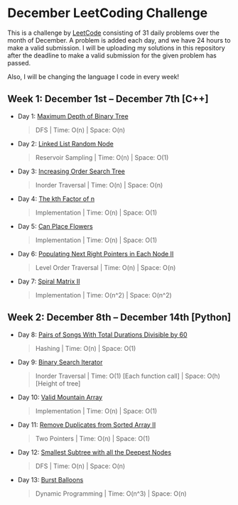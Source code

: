 # December LeetCoding Challenge

This is a challenge by [LeetCode](https://leetcode.com/explore/challenge/card/december-leetcoding-challenge/) consisting of 31 daily problems over the month of December. A problem is added each day, and we have 24 hours to make a valid submission. I will be uploading my solutions in this repository after the deadline to make a valid submission for the given problem has passed. 

Also, I will be changing the language I code in every week!


## Week 1: December 1st – December 7th [C++]

* Day 1: [Maximum Depth of Binary Tree](https://leetcode.com/explore/challenge/card/december-leetcoding-challenge/569/week-1-december-1st-december-7th/3551/)

    > DFS | 
    > Time: O(n) |
    > Space: O(n) 
    
* Day 2: [Linked List Random Node](https://leetcode.com/explore/challenge/card/december-leetcoding-challenge/569/week-1-december-1st-december-7th/3552/)

    > Reservoir Sampling | 
    > Time: O(n) |
    > Space: O(1) 
        
* Day 3: [Increasing Order Search Tree](https://leetcode.com/explore/challenge/card/december-leetcoding-challenge/569/week-1-december-1st-december-7th/3553/)

    > Inorder Traversal | 
    > Time: O(n) |
    > Space: O(n) 
        
* Day 4: [The kth Factor of n](https://leetcode.com/explore/challenge/card/december-leetcoding-challenge/569/week-1-december-1st-december-7th/3554/)

    > Implementation | 
    > Time: O(n) |
    > Space: O(1) 
            
* Day 5: [Can Place Flowers](https://leetcode.com/explore/challenge/card/december-leetcoding-challenge/569/week-1-december-1st-december-7th/3555/)

    > Implementation | 
    > Time: O(n) |
    > Space: O(1) 
                
* Day 6: [Populating Next Right Pointers in Each Node II](https://leetcode.com/explore/challenge/card/december-leetcoding-challenge/569/week-1-december-1st-december-7th/3555/)

    > Level Order Traversal | 
    > Time: O(n) |
    > Space: O(n) 
                
* Day 7: [Spiral Matrix II](https://leetcode.com/explore/challenge/card/december-leetcoding-challenge/569/week-1-december-1st-december-7th/3556/)

    > Implementation | 
    > Time: O(n^2) |
    > Space: O(n^2) 
    
## Week 2: December 8th – December 14th [Python]

* Day 8: [Pairs of Songs With Total Durations Divisible by 60](https://leetcode.com/explore/challenge/card/december-leetcoding-challenge/570/week-2-december-8th-december-14th/3559/)

    > Hashing | 
    > Time: O(n) |
    > Space: O(1) 

* Day 9: [Binary Search Iterator](https://leetcode.com/explore/challenge/card/december-leetcoding-challenge/570/week-2-december-8th-december-14th/3560/)

    > Inorder Traversal | 
    > Time: O(1) [Each function call] |
    > Space: O(h) [Height of tree]

* Day 10: [Valid Mountain Array](https://leetcode.com/explore/challenge/card/december-leetcoding-challenge/570/week-2-december-8th-december-14th/3561/)

    > Implementation | 
    > Time: O(n) |
    > Space: O(1)

* Day 11: [Remove Duplicates from Sorted Array II](https://leetcode.com/explore/challenge/card/december-leetcoding-challenge/570/week-2-december-8th-december-14th/3562/)

    > Two Pointers | 
    > Time: O(n) |
    > Space: O(1)

* Day 12: [Smallest Subtree with all the Deepest Nodes](https://leetcode.com/explore/challenge/card/december-leetcoding-challenge/570/week-2-december-8th-december-14th/3563/)

    > DFS | 
    > Time: O(n) |
    > Space: O(n)

* Day 13: [Burst Balloons](https://leetcode.com/explore/challenge/card/december-leetcoding-challenge/570/week-2-december-8th-december-14th/3564/)

    > Dynamic Programming | 
    > Time: O(n^3) |
    > Space: O(n)
